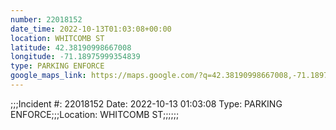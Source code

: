 ```yaml
---
number: 22018152
date_time: 2022-10-13T01:03:08+00:00
location: WHITCOMB ST
latitude: 42.38190998667008
longitude: -71.18975999354839
type: PARKING ENFORCE
google_maps_link: https://maps.google.com/?q=42.38190998667008,-71.18975999354839
---
```


;;;Incident #: 22018152  Date: 2022-10-13 01:03:08   Type: PARKING ENFORCE;;;Location: WHITCOMB ST;;;;;;

